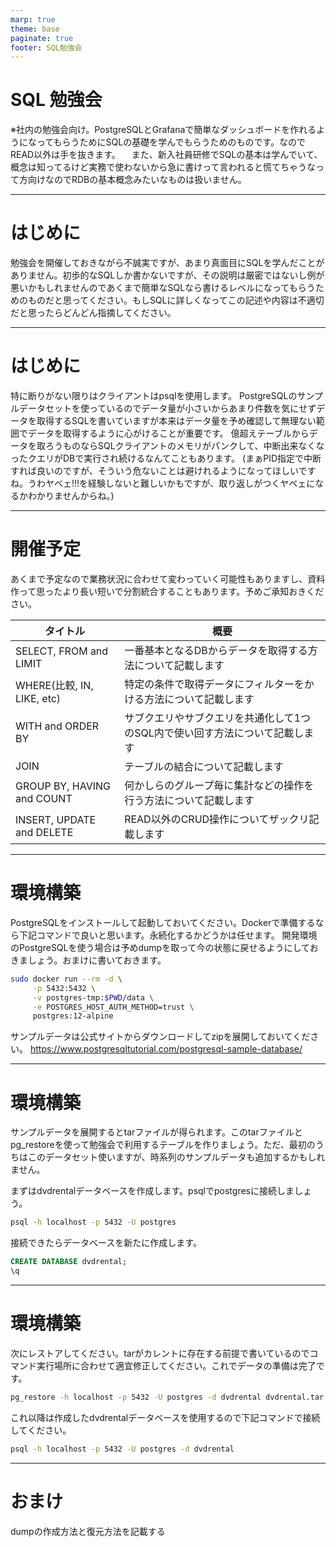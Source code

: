 ```yaml
---
marp: true
theme: base
paginate: true
footer: SQL勉強会
---
```


# SQL 勉強会

※社内の勉強会向け。PostgreSQLとGrafanaで簡単なダッシュボードを作れるようになってもらうためにSQLの基礎を学んでもらうためのものです。なのでREAD以外は手を抜きます。
　また、新入社員研修でSQLの基本は学んでいて、概念は知ってるけど実務で使わないから急に書けって言われると慌てちゃうなって方向けなのでRDBの基本概念みたいなものは扱いません。

---
# はじめに

勉強会を開催しておきながら不誠実ですが、あまり真面目にSQLを学んだことがありません。初歩的なSQLしか書かないですが、その説明は厳密ではないし例が悪いかもしれませんのであくまで簡単なSQLなら書けるレベルになってもらうためのものだと思ってください。もしSQLに詳しくなってこの記述や内容は不適切だと思ったらどんどん指摘してください。

---
# はじめに

特に断りがない限りはクライアントはpsqlを使用します。
PostgreSQLのサンプルデータセットを使っているのでデータ量が小さいからあまり件数を気にせずデータを取得するSQLを書いていますが本来はデータ量を予め確認して無理ない範囲でデータを取得するように心がけることが重要です。
億超えテーブルからデータを取ろうものならSQLクライアントのメモリがパンクして、中断出来なくなったクエリがDBで実行され続けるなんてこともあります。
(まぁPID指定で中断すれば良いのですが、そういう危ないことは避けれるようになってほしいですね。うわヤベェ!!!を経験しないと難しいかもですが、取り返しがつくヤベェになるかわかりませんからね。)

---

# 開催予定

あくまで予定なので業務状況に合わせて変わっていく可能性もありますし、資料作って思ったより長い短いで分割統合することもあります。予めご承知おきください。

|タイトル|概要|
|---|---|
|SELECT, FROM and LIMIT|一番基本となるDBからデータを取得する方法について記載します|
|WHERE(比較, IN, LIKE, etc)|特定の条件で取得データにフィルターをかける方法について記載します|
|WITH and ORDER BY|サブクエリやサブクエリを共通化して1つのSQL内で使い回す方法について記載します|
|JOIN|テーブルの結合について記載します|
|GROUP BY, HAVING and COUNT|何かしらのグループ毎に集計などの操作を行う方法について記載します|
|INSERT, UPDATE and DELETE|READ以外のCRUD操作についてザックリ記載します|

---

# 環境構築
PostgreSQLをインストールして起動しておいてください。Dockerで準備するなら下記コマンドで良いと思います。永続化するかどうかは任せます。
開発環境のPostgreSQLを使う場合は予めdumpを取って今の状態に戻せるようにしておきましょう。おまけに書いておきます。

```bash
sudo docker run --rm -d \
     -p 5432:5432 \
     -v postgres-tmp:$PWD/data \
     -e POSTGRES_HOST_AUTH_METHOD=trust \
     postgres:12-alpine
```

サンプルデータは公式サイトからダウンロードしてzipを展開しておいてください。
https://www.postgresqltutorial.com/postgresql-sample-database/

---

# 環境構築

サンプルデータを展開するとtarファイルが得られます。このtarファイルとpg_restoreを使って勉強会で利用するテーブルを作りましょう。ただ、最初のうちはこのデータセット使いますが、時系列のサンプルデータも追加するかもしれません。

まずはdvdrentalデータベースを作成します。psqlでpostgresに接続しましょう。
```bash
psql -h localhost -p 5432 -U postgres
```

接続できたらデータベースを新たに作成します。
```sql
CREATE DATABASE dvdrental;
\q
```

---
# 環境構築

次にレストアしてください。tarがカレントに存在する前提で書いているのでコマンド実行場所に合わせて適宜修正してください。これでデータの準備は完了です。

```bash
pg_restore -h localhost -p 5432 -U postgres -d dvdrental dvdrental.tar
```
これ以降は作成したdvdrentalデータベースを使用するので下記コマンドで接続してください。

```bash
psql -h localhost -p 5432 -U postgres -d dvdrental
```

---

# おまけ
dumpの作成方法と復元方法を記載する